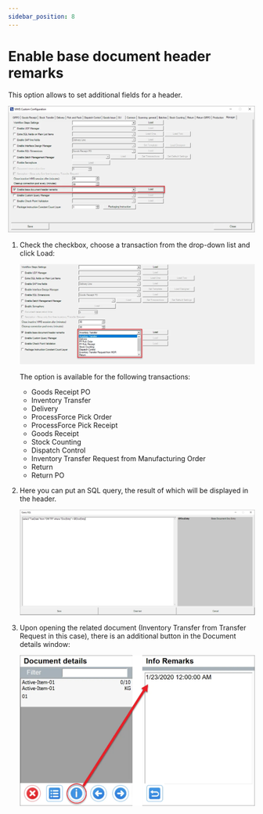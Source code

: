 ```yaml
---
sidebar_position: 8
---
```


# Enable base document header remarks

This option allows to set additional fields for a header.

![Enable](./media/enable.webp)

1. Check the checkbox, choose a transaction from the drop-down list and click Load:

    ![Transaction List](./media/transactions-list.webp)

    The option is available for the following transactions:

    - Goods Receipt PO
    - Inventory Transfer
    - Delivery
    - ProcessForce Pick Order
    - ProcessForce Pick Receipt
    - Goods Receipt
    - Stock Counting
    - Dispatch Control
    - Inventory Transfer Request from Manufacturing Order
    - Return
    - Return PO
2. Here you can put an SQL query, the result of which will be displayed in the header.

    ![SQL Query](./media/sql-query.webp)
3. Upon opening the related document (Inventory Transfer from Transfer Request in this case), there is an additional button in the Document details window:

    ![Document Details](./media/heade-remarks.webp)
